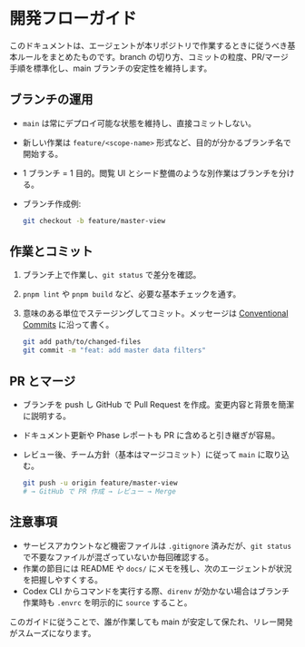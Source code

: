 # 開発フローガイド

このドキュメントは、エージェントが本リポジトリで作業するときに従うべき基本ルールをまとめたものです。branch の切り方、コミットの粒度、PR/マージ手順を標準化し、main ブランチの安定性を維持します。

## ブランチの運用

- `main` は常にデプロイ可能な状態を維持し、直接コミットしない。
- 新しい作業は `feature/<scope-name>` 形式など、目的が分かるブランチ名で開始する。
- 1 ブランチ = 1 目的。閲覧 UI とシード整備のような別作業はブランチを分ける。
- ブランチ作成例:

  ```bash
  git checkout -b feature/master-view
  ```

## 作業とコミット

1. ブランチ上で作業し、`git status` で差分を確認。
2. `pnpm lint` や `pnpm build` など、必要な基本チェックを通す。
3. 意味のある単位でステージングしてコミット。メッセージは [Conventional Commits](https://www.conventionalcommits.org/) に沿って書く。

   ```bash
   git add path/to/changed-files
   git commit -m "feat: add master data filters"
   ```

## PR とマージ

- ブランチを push し GitHub で Pull Request を作成。変更内容と背景を簡潔に説明する。
- ドキュメント更新や Phase レポートも PR に含めると引き継ぎが容易。
- レビュー後、チーム方針（基本はマージコミット）に従って `main` に取り込む。

  ```bash
  git push -u origin feature/master-view
  # → GitHub で PR 作成 → レビュー → Merge
  ```

## 注意事項

- サービスアカウントなど機密ファイルは `.gitignore` 済みだが、`git status` で不要なファイルが混ざっていないか毎回確認する。
- 作業の節目には README や `docs/` にメモを残し、次のエージェントが状況を把握しやすくする。
- Codex CLI からコマンドを実行する際、`direnv` が効かない場合はブランチ作業時も `.envrc` を明示的に `source` すること。

このガイドに従うことで、誰が作業しても main が安定して保たれ、リレー開発がスムーズになります。
